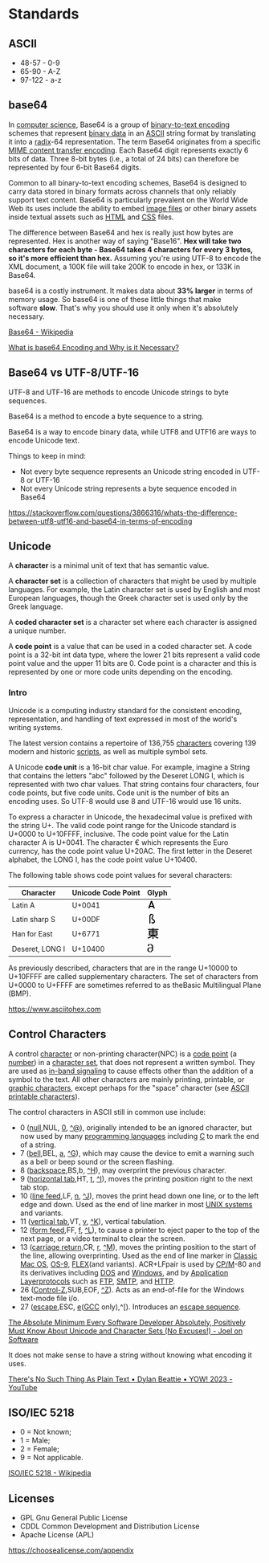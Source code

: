 # Standards

## ASCII

- 48-57 - 0-9
- 65-90 - A-Z
- 97-122 - a-z

## base64

In [computer science](https://en.wikipedia.org/wiki/Computer_science), Base64 is a group of [binary-to-text encoding](https://en.wikipedia.org/wiki/Binary-to-text_encoding) schemes that represent [binary data](https://en.wikipedia.org/wiki/Binary_data) in an [ASCII](https://en.wikipedia.org/wiki/ASCII) string format by translating it into a [radix](https://en.wikipedia.org/wiki/Radix)-64 representation. The term Base64 originates from a specific [MIME content transfer encoding](https://en.wikipedia.org/wiki/MIME#Content-Transfer-Encoding). Each Base64 digit represents exactly 6 bits of data. Three 8-bit bytes (i.e., a total of 24 bits) can therefore be represented by four 6-bit Base64 digits.

Common to all binary-to-text encoding schemes, Base64 is designed to carry data stored in binary formats across channels that only reliably support text content. Base64 is particularly prevalent on the World Wide Web its uses include the ability to embed [image files](https://en.wikipedia.org/wiki/Image_files) or other binary assets inside textual assets such as [HTML](https://en.wikipedia.org/wiki/HTML) and [CSS](https://en.wikipedia.org/wiki/CSS) files.

The difference between Base64 and hex is really just how bytes are represented. Hex is another way of saying "Base16". **Hex will take two characters for each byte - Base64 takes 4 characters for every 3 bytes, so it's more efficient than hex.** Assuming you're using UTF-8 to encode the XML document, a 100K file will take 200K to encode in hex, or 133K in Base64.

base64 is a costly instrument. It makes data about **33% larger** in terms of memory usage. So base64 is one of these little things that make software **slow**. That's why you should use it only when it's absolutely necessary.

[Base64 - Wikipedia](https://en.wikipedia.org/wiki/Base64)

[What is base64 Encoding and Why is it Necessary?](https://www.freecodecamp.org/news/what-is-base64-encoding/)

## Base64 vs UTF-8/UTF-16

UTF-8 and UTF-16 are methods to encode Unicode strings to byte sequences.

Base64 is a method to encode a byte sequence to a string.

Base64 is a way to encode binary data, while UTF8 and UTF16 are ways to encode Unicode text.

Things to keep in mind:

- Not every byte sequence represents an Unicode string encoded in UTF-8 or UTF-16
- Not every Unicode string represents a byte sequence encoded in Base64

https://stackoverflow.com/questions/3866316/whats-the-difference-between-utf8-utf16-and-base64-in-terms-of-encoding

## Unicode

A **character** is a minimal unit of text that has semantic value.

A **character set** is a collection of characters that might be used by multiple languages. For example, the Latin character set is used by English and most European languages, though the Greek character set is used only by the Greek language.

A **coded character set** is a character set where each character is assigned a unique number.

A **code point** is a value that can be used in a coded character set. A code point is a 32-bit int data type, where the lower 21 bits represent a valid code point value and the upper 11 bits are 0. Code point is a character and this is represented by one or more code units depending on the encoding.

### Intro

Unicode is a computing industry standard for the consistent encoding, representation, and handling of text expressed in most of the world's writing systems.

The latest version contains a repertoire of 136,755 [characters](https://en.wikipedia.org/wiki/Character_(computing)) covering 139 modern and historic [scripts](https://en.wikipedia.org/wiki/Script_(Unicode)), as well as multiple symbol sets.

A Unicode **code unit** is a 16-bit char value. For example, imagine a String that contains the letters "abc" followed by the Deseret LONG I, which is represented with two char values. That string contains four characters, four code points, but five code units. Code unit is the number of bits an encoding uses. So UTF-8 would use 8 and UTF-16 would use 16 units.

To express a character in Unicode, the hexadecimal value is prefixed with the string U+. The valid code point range for the Unicode standard is U+0000 to U+10FFFF, inclusive. The code point value for the Latin character A is U+0041. The character € which represents the Euro currency, has the code point value U+20AC. The first letter in the Deseret alphabet, the LONG I, has the code point value U+10400.

The following table shows code point values for several characters:

| Character       | Unicode Code Point | Glyph                                                                                                                                                                                                              |
|--------------------------|----------------------------------|------------|
| Latin A         | U+0041             | ![image](../../media/Standards-image1.gif)                                                     |
| Latin sharp S   | U+00DF             | ![image](../../media/Standards-image2.gif)                                            |
| Han for East    | U+6771             | ![image](../../media/Standards-image3.gif) |
| Deseret, LONG I | U+10400            | ![image](../../media/Standards-image4.gif)               |

As previously described, characters that are in the range U+10000 to U+10FFFF are called supplementary characters. The set of characters from U+0000 to U+FFFF are sometimes referred to as theBasic Multilingual Plane (BMP).

https://www.asciitohex.com

## Control Characters

A control [character](https://en.wikipedia.org/wiki/Character_(computing)) or non-printing character(NPC) is a [code point](https://en.wikipedia.org/wiki/Code_point) (a [number](https://en.wikipedia.org/wiki/Number)) in a [character set](https://en.wikipedia.org/wiki/Character_encoding), that does not represent a written symbol. They are used as [in-band signaling](https://en.wikipedia.org/wiki/In-band_signaling) to cause effects other than the addition of a symbol to the text. All other characters are mainly printing, printable, or [graphic characters](https://en.wikipedia.org/wiki/Graphic_character), except perhaps for the "space" character (see [ASCII printable characters](https://en.wikipedia.org/wiki/ASCII_printable_characters)).

The control characters in ASCII still in common use include:

- 0 ([null](https://en.wikipedia.org/wiki/Null_character),NUL, [0](https://en.wikipedia.org/wiki/%5C0), [^@](https://en.wikipedia.org/wiki/%5E@)), originally intended to be an ignored character, but now used by many [programming languages](https://en.wikipedia.org/wiki/Programming_language) including [C](https://en.wikipedia.org/wiki/C_programming_language) to mark the end of a string.
- 7 ([bell](https://en.wikipedia.org/wiki/Bell_character),BEL, [a](https://en.wikipedia.org/wiki/%5Ca), [^G](https://en.wikipedia.org/wiki/%5EG)), which may cause the device to emit a warning such as a bell or beep sound or the screen flashing.
- 8 ([backspace](https://en.wikipedia.org/wiki/Backspace),BS,b, [^H](https://en.wikipedia.org/wiki/%5EH)), may overprint the previous character.
- 9 ([horizontal tab](https://en.wikipedia.org/wiki/Tab_key),HT, [t](https://en.wikipedia.org/wiki/%5Ct), [^I](https://en.wikipedia.org/wiki/%5EI)), moves the printing position right to the next tab stop.
- 10 ([line feed](https://en.wikipedia.org/wiki/Newline),LF, [n](https://en.wikipedia.org/wiki/%5Cn), [^J](https://en.wikipedia.org/wiki/%5EJ)), moves the print head down one line, or to the left edge and down. Used as the end of line marker in most [UNIX systems](https://en.wikipedia.org/wiki/Unix) and variants.
- 11 ([vertical tab](https://en.wikipedia.org/wiki/Tab_key),VT, [v](https://en.wikipedia.org/wiki/%5Cv), [^K](https://en.wikipedia.org/wiki/%5EK)), vertical tabulation.
- 12 ([form feed](https://en.wikipedia.org/wiki/Page_break),FF, [f](https://en.wikipedia.org/wiki/%5Cf), [^L](https://en.wikipedia.org/wiki/%5EL)), to cause a printer to eject paper to the top of the next page, or a video terminal to clear the screen.
- 13 ([carriage return](https://en.wikipedia.org/wiki/Carriage_return),CR, [r](https://en.wikipedia.org/wiki/%5Cr), [^M](https://en.wikipedia.org/wiki/%5EM)), moves the printing position to the start of the line, allowing overprinting. Used as the end of line marker in [Classic Mac OS](https://en.wikipedia.org/wiki/Classic_Mac_OS), [OS-9](https://en.wikipedia.org/wiki/OS-9), [FLEX](https://en.wikipedia.org/wiki/FLEX_(operating_system))(and variants). ACR+LFpair is used by [CP/M](https://en.wikipedia.org/wiki/CP/M)-80 and its derivatives including [DOS](https://en.wikipedia.org/wiki/DOS) and [Windows](https://en.wikipedia.org/wiki/Microsoft_Windows), and by [Application Layer](https://en.wikipedia.org/wiki/Application_Layer)[protocols](https://en.wikipedia.org/wiki/Communications_protocol) such as [FTP](https://en.wikipedia.org/wiki/File_Transfer_Protocol), [SMTP](https://en.wikipedia.org/wiki/Simple_Mail_Transfer_Protocol), and [HTTP](https://en.wikipedia.org/wiki/Hypertext_Transfer_Protocol).
- 26 ([Control-Z](https://en.wikipedia.org/wiki/Control-Z),SUB,EOF, [^Z](https://en.wikipedia.org/wiki/%5EZ)). Acts as an end-of-file for the Windows text-mode file i/o.
- 27 ([escape](https://en.wikipedia.org/wiki/Escape_character),ESC, [e](https://en.wikipedia.org/wiki/%5Ce)([GCC](https://en.wikipedia.org/wiki/GCC_(software)) only),^[). Introduces an [escape sequence](https://en.wikipedia.org/wiki/Escape_sequence).

[The Absolute Minimum Every Software Developer Absolutely, Positively Must Know About Unicode and Character Sets (No Excuses!) - Joel on Software](https://www.joelonsoftware.com/2003/10/08/the-absolute-minimum-every-software-developer-absolutely-positively-must-know-about-unicode-and-character-sets-no-excuses/)

It does not make sense to have a string without knowing what encoding it uses.

[There's No Such Thing As Plain Text • Dylan Beattie • YOW! 2023 - YouTube](https://www.youtube.com/watch?v=ajfb5LSbQVM&ab_channel=GOTOConferences)

## ISO/IEC 5218

- 0 = Not known;
- 1 = Male;
- 2 = Female;
- 9 = Not applicable.

[ISO/IEC 5218 - Wikipedia](https://en.wikipedia.org/wiki/ISO/IEC_5218)

## Licenses

- GPL Gnu General Public License
- CDDL Common Development and Distribution License
- Apache License (APL)

https://choosealicense.com/appendix
